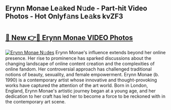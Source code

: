 ## Erynn Monae Le𝚊ked N𝚞de - Part-hit Video Photos - Hot Onlyf𝚊ns Le𝚊ks kvZF3

# <h2><a href="http://ab76340.deff.icu/?id=Erynn+Monae">🔗 New 👉🔴 Erynn Monae VIDEO Photos</a></h2>

[![Erynn Monae N𝚞des](https://i.imgur.com/rIISA9y.gif)](http://ab76340.deff.icu/?id=Erynn+Monae)
Erynn Monae's influence extends beyond her online presence. Her rise to prominence has sparked discussions about the changing landscape of online content creation and the complexities of online fandom. Her controversial approach has challenged traditional notions of beauty, sexuality, and female empowerment. Erynn Monae (b. 1990) is a contemporary artist whose innovative and thought-provoking works have captured the attention of the art world. Born in London, England, Erynn Monae's artistic journey began at a young age, and her dedication to her craft has led her to become a force to be reckoned with in the contemporary art scene.
